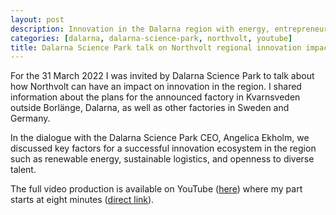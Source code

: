 ```yaml
---
layout: post
description: Innovation in the Dalarna region with energy, entrepreneurship, and diversity
categories: [dalarna, dalarna-science-park, northvolt, youtube]
title: Dalarna Science Park talk on Northvolt regional innovation impact
---
```


For the 31 March 2022 I was invited by Dalarna Science Park to talk about how Northvolt can have an impact on innovation in the region. I shared information about the plans for the announced factory in Kvarnsveden outside Borlänge, Dalarna, as well as other factories in Sweden and Germany.

In the dialogue with the Dalarna Science Park CEO, Angelica Ekholm, we discussed key factors for a successful innovation ecosystem in the region such as renewable energy, sustainable logistics, and openness to diverse talent.

The full video production is available on YouTube ([here](https://www.youtube.com/watch?v=CrRu_JChiZY)) where my part starts at eight minutes ([direct link](https://www.youtube.com/watch?v=CrRu_JChiZY&t=490s)).
